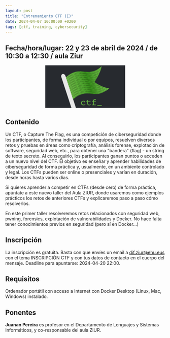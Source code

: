 ```yaml
---
layout: post
title: "Entrenamiento CTF (I)"
date: 2024-04-07 10:00:00 +0200
tags: [ctf, training, cybersecurity]
---
```


## Fecha/hora/lugar: 22 y 23 de abril de 2024 / de 10:30 a 12:30 / aula Ziur

<div style="text-align: center;">
<img src="/assets/img/posts/ctf.jpg" alt="Training CTF" title="Training CTF" width="50%" />
</div>

## Contenido

Un CTF, o Capture The Flag, es una competición de ciberseguridad donde los participantes, de forma individual o por equipos, resuelven diversos retos y pruebas en áreas como criptografía, análisis forense, explotación de software, seguridad web, etc., para obtener una "bandera" (flag) - un string de texto secreto. Al conseguirlo, los participantes ganan puntos o acceden a un nuevo nivel del CTF. El objetivo es enseñar y aprender habilidades de ciberseguridad de forma práctica y, usualmente, en un ambiente controlado y legal. Los CTFs pueden ser online o presenciales y varían en duración, desde horas hasta varios días.

Si quieres aprender a competir en CTFs (desde cero) de forma práctica, apúntate a este nuevo taller del Aula ZIUR, donde usaremos como ejemplos prácticos los retos de anteriores CTFs y explicaremos paso a paso cómo resolverlos.

En este primer taller resolveremos retos relacionados con seguridad web, pwning, forensics, explotación de vulnerabilidades y Docker. No hace falta tener conocimientos previos en seguridad (pero sí en Docker...)


## Inscripción

La inscripción es gratuita. Basta con que envíes un email a dif.ziur@ehu.eus con el tema INSCRIPCIÓN CTF y con tus datos de contacto en el cuerpo del mensaje. Deadline para apuntarse: 2024-04-20 22:00.

## Requisitos

Ordenador portátil con acceso a Internet con Docker Desktop (Linux, Mac, Windows) instalado.


## Ponentes

**Juanan Pereira** es profesor en el Departamento de Lenguajes y Sistemas Informáticos, y co-responsable del aula ZIUR.  


